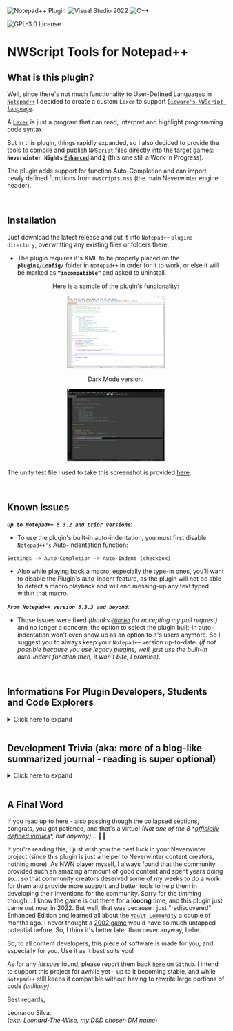 ![Notepad++ Plugin](https://img.shields.io/badge/Notepad++-Plugin-green.svg?&logo=notepad%2B%2B) ![Visual Studio 2022](https://img.shields.io/badge/Visual%20Studio-2022-blue?logo=visual-studio) ![C++](https://img.shields.io/badge/c++-red.svg?&logo=c%2B%2B)

![GPL-3.0 License](https://img.shields.io/badge/License-GPL%20v3-green)

# NWScript Tools for Notepad++ 

## What is this plugin?

Well, since there's not much functionality to User-Defined Languages in [`Notepad++`](https://notepad-plus-plus.org/) I decided to create a custom `Lexer` to support [`Bioware's NWScript language`](https://en.wikipedia.org/wiki/NWScript).

A [`Lexer`](https://en.wikipedia.org/wiki/Lexical_analysis) is just a program that can read, interpret and highlight programming code syntax.

But in this plugin, things rapidly expanded, so I also decided to provide the tools to compile and publish `NWScript` files directly into the target games: **`Neverwinter Nights` [`Enhanced`](https://www.beamdog.com/games/neverwinter-nights-enhanced/)** and **[`2`](https://dnd.wizards.com/products/digital-games/pcmac/neverwinter-nights-2-complete)** (this one still a Work In Progress).

The plugin adds support for function Auto-Completion and can import newly defined functions from `nwscripts.nss` (the main Neverwinter engine header).

<br>

## Installation

Just download the latest release and put it into `Notepad++` `plugins directory`, overwritting any existing files or folders there.

-   The plugin requires it's XML to be properly placed on the **`plugins/Config/`** folder in `Notepad++` in order for it to work, or else it will be marked as **`“incompatible”`** and asked to uninstall.

<p align="center">Here is a sample of the plugin's funcionality:</p>
<p align="center"><img src="https://github.com/Leonard-The-Wise/NWScript-Npp/blob/master/Media/Sample-Colorization.jpg" width="45%" height="45%"></p>

<p align="center">Dark Mode version:</p>
<p align="center"><img src="https://github.com/Leonard-The-Wise/NWScript-Npp/blob/master/Media/Sample-Colorization-DarkMode.jpg" width="45%" height="45%"></p>

The unity test file I used to take this screenshot is provided [here](Media/UnityTest.nss).

<br>

## Known Issues

***`Up to Notepad++ 8.3.2 and prior versions`***:

-   To use the plugin's built-in auto-indentation, you must first disable `Notepad++'s` Auto-Indentation function:
```
Settings -> Auto-Completion -> Auto-Indent (checkbox)
```

-   Also while playing back a macro, especially the type-in ones, you'll want to disable the Plugin's auto-indent feature, as the plugin will not be able to detect a macro playback and will end messing-up any text typed within that macro.

***`From Notepad++ version 8.3.3 and beyond`***:

-   Those issues were fixed *(thanks [`@DonHo`](https://github.com/donho) for accepting my pull request)* and no longer a concern, the option to select the plugin built-in auto-indentation won't even show up as an option to it's users anymore. So I suggest you to always keep your `Notepad++` version up-to-date. *(if not possible because you use legacy plugins, well, just use the built-in auto-indent function then, it won't bite, I promise)*.

<br>

## Informations For Plugin Developers, Students and Code Explorers
<details>
<summary>Click here to expand</summary>
<br>

This plugin is based on [Notepad++ plugin template](https://github.com/npp-plugins/plugintemplate) and the official [`Scintilla`](https://www.scintilla.org/) `C++ Lexer`. I managed to rewrite much of the code, clear and organize
classes, so anyone desiring to write future lexers will find it much easier to integrate a new lexer inside the Plugin. Just put your `LexXXX.cpp` file on the project and add it to the [`Lexer Catalogue`](/Leonard-The-Wise/NWScript-Npp/blob/master/src/Lexers/LexerCatalogue.cpp) and export it as a `DLL`.

Also, for the `NWScript` compilation, I *"borrowed"* the [`NWScript Compiler`](https://github.com/nwneetools/nwnsc) code, since trying to write a compiler from scratch would be a monstrous task.

All files under this project are provided under the [`GPL v3.0 License`](license.txt).

For reutilization of the project, the `NWScript-Npp.vcxproj` is organized in the following way:

-   **`lib`**: All linked library submodules found here. I got one thing there: my ***personal port*** for `NWScript Compiler` called [`NscLib`](https://github.com/Leonard-The-Wise/NscLib) (because it's only the library without the executable). The plugin project also depends on PCRE2, but it's installed/managed by [`vcpkg`](https://vcpkg.io/). Dependencies are listed on the [`vcpkg.json manifest`](/Leonard-The-Wise/NWScript-Npp/blob/master/NWScript-Npp/vcpkg.json) of the project. Hence, to build my code from source you need it. Follow these steps:

    -   Install vcpkg. Just follow [`this guide`](https://vcpkg.io/en/getting-started.html).
    -   Don't forget the `vcpkg integrate install` part.
    -   Done. The first time you build the project, all dependencies will be automatically installed. Click on `Rescan Solution` after building to update Intellisense. After that you can go to the vcpkg install dir and delete the temporary /downloads and /buildtrees.

-   **`Custom Lexers`**: Here you'll write your new custom Lexers (example: [`LexNWScript.cpp`](src/Lexers/LexNWScript.cpp)) and edit/place them inside [`LexerCatalogue.cpp`](src/Lexers/LexerCatalogue.cpp) `InstalledLexers[]` static object for the code to auto-initialize it upon plugin load. Something like this:

    ``` C++
	constexpr static LexerDefinition InstalledLexers[] = {
	{"YourLexerName", TEXT("Your Lexer Status Text"), ANY_NUMBER, 
	   LexerScript::LexerFactoryFunction, ExternalLexerAutoIndentMode::XXX},}
    };
    ```

    -   Where:

        -   `YourLexerName` is a 16 bytes-length string;
        -   `Your Lexer Status Text` is a 32 bytes-length string (that will be displayed in Notepad++ status bar on the bottom of the screen);
        -   `ANY_NUMBER` is just a number to uniquely-identify the Lexer inside your code (this is not used by `Notepad++` in any way, this is just an internal number and you can set to `0` if wanted ). In my case I `#defined` a `MACRO` for this;
        -   A pointer to a [`“Factory”`](https://en.wikipedia.org/wiki/Factory_method_pattern) function to get your lexer's instantiated object. In my case it just returns a new `LexerNWScript` class pointer - which implements the [`ILexer5`](https://www.scintilla.org/LexillaDoc.html) interface. Like this:
            
        ``` C++
        static ILexer5* LexerFactoryNWScript() {
            return new LexerNWScript(ConstructorVariables, ...);
        }
		```

        -   The `ExternalLexerAutoIndentMode` `enum class`. This is a new feature I developed for `Notepad++` to help plugins dealing with auto-indentation. Prior to `Notepad++ version 8.3.3`, if you tried to perform a custom-made auto-indentation with your plugin, and `Notepad++` had it's Auto-Indentation preference set to `ON`, it would override your plugin behavior and you wouldn't be able to properly auto-indent user inputs. So from `8.3.3` version and forward, since this is not a standard `ILexer5` functionality, you'll be able to send `Notepad++` the message `NPPM_SETEXTERNALLEXERAUTOINDENTMODE` to make `Notepad++` work in 3 different ways about auto-indentation with your custom language: `Standard`, which will tell `Notepad++` to perform the default behavior (to just maintain any amount of tab spacing of previous line), `C_Like` to tell `Notepad++` your code support a C-Like syntax indentation-\> which will read any curly brackets `{` before a new line and advance the indent amount by one on the next line and then read the other paired curly bracket `}` and go back one step in indentation... or you can tell `Notepad++` that your plugin does `Custom` indentation, so `Notepad++` won't perform ANY kind of auto-indent for your plugin lexer, even if it's set to `ON` inside the user's preferences - because now your plugin will be the one responsible for handling it. You can query `Notepad++` about this user setting with the `NPPM_ISAUTOINDENTON` message. For more info, just study the code, especially the methods `SetAutoIndentSupport()` and `LoadNotepadLexer()` inside my [`PluginMain.cpp`](src/PluginMain.cpp) class, also along with `ProcessMessagesSci()`, especially the `SCN_CHARADDED` message processing, to see how my plugin handles auto-indentation with newer and older versions of `Notepad++`. That field is only present there (on `InstalledLexers[]` variable) to help you if you want your plugin to have more than one `lexer` installed, so you can checkup which `lexers` are installed and to keep track of which auto-indent `mode` they use. `Notepad++` will never need or read that value in any way. Again, check the `SetAutoIndentSupport()` and `LoadNotepadLexer()` methods to understand this ***"language auto-indentation"*** thing better. ***(I also strongly suggest studying `Notepad++'s` `maintainIndentation()` method inside [`NotepadPlus.cpp`](https://github.com/notepad-plus-plus/notepad-plus-plus/blob/master/PowerEditor/src/Notepad_plus.cpp) file so you can see how `Notepad++` performs it's own auto-indentation functionality).***

-   **`Notepad Controls`**: Contains some class templates to display dialog boxes. Versions of `Static`, `Modal` and `Dockable` dialogs boxes are avaliable.

-   **`Plugin Interface`**: Contains all code necessary to initialize the DLL and communicate with `Notepad++` main executable, including the Lexer part. You probably won't need to change *(much of)* this code, **EXCEPT** to make it point to YOUR plugin class(es) instead of mine's.

-   **`Resource Files`**: Contains the [XML](src/Lexers/Config/NWScript-Npp.xml) necessary for the Lexer to work with `Notepad++`. Without it, `Notepad++` will just mark your plugin as `incompatible`. It will be copied to the `%notepadInstall%/plugin/Config` folder automatically uppon a successful build.

    -   Also contains a [`.targets`](Publish.Dll.To.Notepad.targets) file that is imported inside the [`vcxproj`](NWScript-Npp/NWScript-Npp.vcxproj) [`MSBuild`](https://docs.microsoft.com/en-us/visualstudio/msbuild/msbuild?view=vs-2022) project file to automate deployment of the plugin `DLL` and its associated `XML` to `Notepad++'s` install directory to help you with your plugin debugging. Make sure `Notepad++` isn't running when you build your code. Also make sure to give yourself **write permissions** to the Notepad/plugin installation folder and subfolders, so the compiler can copy the output `DLL` and the annexed `XML` styler to that path. You'll be notified if it cannot and also the build will fail and the debugger will not run if it can't deploy at least the `DLL` there (the `XML` deploying is optional and only emits a warning).
    -   Also, I've setup a [`ProjectVersion.rc`](src/ProjectVersion.rc) file along with a header called [`ProjectVersion.h`](src/ProjectVersion.h) to perform auto-increments on the `VS_VERSION_INFO` associated resource. This works as following:
    -   Every time you hit the <kbd>build</kbd> command in Visual Studio, a [pre-build
        event](https://docs.microsoft.com/en-us/visualstudio/ide/specifying-custom-build-events-in-visual-studio?view=vs-2022) occurs, which calls this [`PowerShell`](IncrementBuild.ps1) script on the project root that will edit `ProjectVersion.h` and increment the `VERSION_BUILD` macro inside that file.
        -   Then the pre-compiler will read that macro and since `VS_VERSION_INFO` is setup to use macros for replacing version information, it will compile with whichever version is printed on ProjectVersion.h at the time of compilation.
        -   Hence I advise you to ***`NEVER`*** touch or edit `ProjectVersion.rc` inside the [`Resource Editor`](https://docs.microsoft.com/en-us/cpp/windows/resource-editors?view=msvc-170), or it will overwrite and destroy the macros inside and cause you to lose the `build auto-increment` funcionality. Edit it manually (inside any ***raw text editor***) and ***`only`*** to change other info, like `DLL Name`, `Company Name`, `Copyright Info`, etc and leave all the macros there about versioning untouched.
        -   To increment major, minor or patch numbers, edit the `ProjectVersion.h` file instead. Only `build` numbers are setup to auto-increment on my script, so if you want your `major`, `minor` or `patch` versions to change, you'll have do it manually, editting their respective `VERSION_MAJOR`, `VERSION_MINOR` and `VERSION_PATCH` macros *(leave `VERSION_STRING` and `VERSION_STRING_BUILD` alone as they are)*. I designed this intentionally, since every person or team have its own standards for managing project versions.

-   **`Utils`**: Contains utilitary headers and code to help dealing with settings, `.ini` files, `regular expressions`, etc.

-   **`Root Directory`**: This is where the Plugin code really begins. I designed a base [`Singleton`](https://en.wikipedia.org/wiki/Singleton_pattern) class called [`PluginMain`](src/PluginMain.h) to setup the Menu Commands, to deal with message processing, and all of the main plugin funcions, because, yeah... it will be created only once during a session or DLL loading. You'll need to change this as suitable. Perhaps in the future I'll clean up the code from my specific usage and leave a framework for others to developed upon. No promises made, though **(and hey, it's easy to delete a `PluginMain.cpp` and add your own class... just don't forget to update `PluginInterface.cpp` to point to your own classes instead of mine for handling plugin initialization, message parsing, etc)**.

    -   Also, since many plugins use `.ini` files to store their settings, I already provided a [`Settings.cpp`](src/Settings.cpp) class that will do that *(almost)* automatically for you. Just replace my variables with yours, update the `Save()` and `Load()` functions to save/load your variables instead and you're done. The Settings class uses a modified version of [`MiniINI`](https://github.com/pulzed/mINI/blob/master/src/mini/ini.h) API to handle ini files reading, writting, etc., so it's really simple to use instead of writting your own version. It supports `ANSI` and `UNICODE` files and filenames.
    -   And the `Common.h` file is just a bunch of aggregated functions I wrote myself or captured over the web, to help me dealing with unicode strings, conversions, Windows Icon and Bitmap handling, etc... (the method I developed for the `Notepad++` auto-restart functionality with a temporary [`batch`](https://www.windowscentral.com/how-create-and-run-batch-file-windows-10) file involved into a [`ShellExecute`](https://docs.microsoft.com/en-us/windows/win32/shell/launch) API call was kind of... crusty... 🤣 but since I did not know of any other method out there and was a bit lazy to research more on this when I was writting features, well... I'll just leave that there... for now. 😇).

-   **Last** but not least: `Plugin Dialogs` are just the instanced versions of `Notepad Controls` classes, to manage MY specific dialog boxes, etc. You really don't need these, except if you want to use them as examples.

> ***All other files on this project are just internal work for my plugin specific funcionalities, and hence I will not be providing too much information on them here. I consider the code at least reasonably documented and commented already anyway, so feel free to explore it by yourself.***

### Some Project Setup Remarks

-   [`NWScript-Npp.vcxproj`](NWScript-Npp/NWScript-Npp.vcxproj) file sets the `<PlatformToolset>` to [`v143`](https://docs.microsoft.com/en-us/cpp/overview/visual-cpp-tools-and-features-in-visual-studio-editions?view=msvc-170) for using with [`Visual Studio 2022`](https://visualstudio.microsoft.com/vs/).

-   Also, we are targeting [`ISO C++ 20`](https://en.wikipedia.org/wiki/C%2B%2B20) standard here, although a [`C++ 17`](https://en.wikipedia.org/wiki/C%2B%2B17) would do just fine. Forget about [`C++ 14`](https://en.wikipedia.org/wiki/C%2B%2B14) - and probably bellow - since it can't handle some of my [`smart pointers`](https://en.cppreference.com/w/cpp/memory) usage, nor other peculiarities with libraries and won't even compile.

-   Interface functions required for NPP to use the lexer are all declared with:

    ``` C++
    extern "C" __declspec(dllexport)
    ```

    -   I created a `MACRO` called `DLLAPI` to help with that, so if parts of your code are to be used in other `DLLs`, it will change to:
        

    ``` C++
    extern "C" __declspec(dllimport)
    ```

    -   And if linking statically to a code, it will `#define` `DLLAPI` to nothing.

-   [`src/Lexers/Scintilla`](src/Lexers/Scintilla) is unmodified files copied from [`NPP\Scintilla\include`](https://github.com/notepad-plus-plus/notepad-plus-plus/tree/master/scintilla/include), so you can overwrite those with more up-to-date versions in your own taste.

-   [`src/Lexers/Lexlib`](src/Lexers/Lexlib) contains required files copied from [`NPP\Scintilla\lexlib`](https://github.com/notepad-plus-plus/notepad-plus-plus/tree/master/scintilla/lexlib) - unchanged other than ripping out some headers that were not required and perhaps `#pragma` disabling one warning or another. You can add more if your project needs and also overwrite those with newer versions too.

-   [`src/Lexers/Config/NWScript-Npp.xml`](src/Lexers/Config/NWScript-Npp.xml) defines the language keywords & styles. Required for the plugin and will be published on project build. When changing the `DLL` name, you MUST also change this to the exact name your `DLL` target gets, or else `Notepad++` will not recognize it. You'll also need to modify the `` and `` tags there and replace `name="NWScript"` to your `InstalledLexers[]` language name, or else it still won't link properly to `Notepad++` and no custom colors for your plugin. Also the `` attribute obviously points to which file extension your language is to be automatically associated with when opening under `Notepad++` and the `` attribute is what is displayed as the language name for the user when he goes to the `Settings -> Style Configurator` to customize the language colors.

-   The Debugger is already set to <kbd>autorun</kbd> `Notepad++.exe` for all supported plataforms (`x86` or `x64`).
</details>
<br>	
	
## Development Trivia (aka: more of a blog-like summarized journal - reading is super optional)
<details>
<summary>Click here to expand</summary>
	

### The story from where it began

To tell the truth, I began this project as a self-imposed test. After spending quite some time enjoying community content from [`Neverwinter Vault`](http://neverwintervault.org/), I decided I should also give something back to the community. Add this to a self-motivation to write a nice piece of software in `C++`, something I've never done before. I am a somewhat old of a IT guy. Started programming at 13 in the earlies 1990's and already deeply knew many languages, being the `C language` among them (because I decided to follow the path more of an infrastructure architect rather than a pure programmer I quit programming on 2000's hence never followed the trends properly). Then I braced myself and seeing that all the major Notepad++ plugins used pure C++ and Win32, I decided to roll with that. Then I opened my Visual Studio IDE and started coding... and learning again stuff long forgotten. For me, this so far, is being an interesting experience, but with a lot of pitfalls and caveats. For instance, the LINKER can be tricky to manage. If your dependencies are not very well set, you can end up with missing symbols in your code that are ratherly hard to track, especially for any novice developer. Even if you are already very experient with other environments and languages, things are not so intuitive. Then you'll have to worry if you are linking against the static library, the dynamic library or the static library referencing the dynamic CRT library... The Visual Studio IDE also has it's own issues, like making easy to forget when you are editting your project properties to set configurations to Debug, Release, 32-Bit, 64-Bit... The C++ libraries around I found to be also very dependent on external examples. Lots of auto-generated documentations and many packages there don't come with many usage examples avaliable.

Joined to this, hundreds and hundreds of language peculiarities - memory leaks, access violations, strange and confusing declarations - like pointerofpointer\*\* variable, void (function\*)(arguments), variable&&, variable\*&, etc., and several other features that can quickly render your code mostly *unreadable* if you don't take a very special care with your code styling.

**Aside** from that, I still think it's one of the BEST languages around. Fast, portable, NATIVE (withuot depencencies on virtual machines), and the one that unleashes the FULL potential and control of your hardware and deliver that in your sole hands (this last one can be a very good or a very bad thing).

Between all the helping hands around, I give a special thanks to [The Cherno C++ series](https://www.youtube.com/watch?v=18c3MTX0PK0&list=PLlrATfBNZ98dudnM48yfGUldqGD0S4FFb&ab_channel=TheCherno) which helped an old developer a lot, that although had many years of IT experience (I'm actually a professional database architect), would never have touched a `C++` code since about the early 2000s *(yeah, I tried to use `C#` syntax here and as you can presume, sooner than later I was screwing things up really fast - like, using the **`new`** keyword to "instantiate" classes - yeah, you may lol to that 😅 - and doing other things an experienced `C++` programmer would never think of doing with their code)*.

Because of this series, I decided to scratch all I assumed I knew about `C` language and started all over with his series. That changed things really fast - and the catchup wasn't even that big of an effort.

Also, a BIG thanks to the [https://regex101.com/](https://regex101.com/) creators. While dealing with `regular expressions` - something I needed to use to [parse NWScript files](src/NWScriptParser.cpp) for `Notepad++` auto-complete integration, I was severally struggling with [`backtracking`](https://www.regular-expressions.info/catastrophic.html) up until I learned about possessive operators ( `*+`, `++`, `?+` ), atomic groups ( `?>` ) and many other juicy concepts. That was a life-changing experience... So I REALLY advise you before trying to write `regexes`, to do a pause and study the subject deeper first, instead of just copy-pasting code from google searches like I was doing my entire life up to that day... (yeah, never bothered in really learning regex for a long, long time 😔). That website alone solved almost 90% of my problems, and offered a really good debugger, from where I could figure out what EXACTLY was going on when a regular expression was being processed.

Talking about regex, that learning step lead me up to...

### The PCRE2 Engine Saga...

During the `regex` development phase, I first started with [`std::regex`](https://en.cppreference.com/w/cpp/regex) library to parse my strings, since it is in fact THE international `STANDARD` library for doing this; so it **must** be a good, reliable and fast code to build your project upon... right? Until I found out that this engine had severe restrictions and wasn't even compiling expressions with [`named capture groups`](https://www.regular-expressions.info/named.html)... maybe not a big deal for simple `regular expressions` out there but for me, a nuisance to keep changing `matching indexes` everytime an expression was updated to fix a bug or another. Also, I found the execution really slow - it took aprox. **80 seconds** to fully parse a [nwscript.nss definitions file](https://jadeempire-modding.fandom.com/wiki/Nwscript.nss) in `debug mode`. In `release mode` that dropped to **8 seconds**, so even getting rid of every compiler debbuging overhead wasn't helping that much. All of this running in a pretty recent and fast machine setup (won't be spec'ing my setup here, for the sake story simplification).

I was bugged with that, because in an end-user perspective, especially if one used an older CPU, that seemed like my plugin was crashing or not responding, and they could even end up <kbd>Ctrl</kbd>+<kbd>Alt</kbd>+<kbd>Del</kbd> to `task manager kill` the poor `Notepad++` app for that *(and prolly also swearing at me for hanging their machine up)*... so, instead of thinking in just accepting what I had and going ahead adding [`threads`] (https://www.cplusplus.com/reference/thread/thread/) and a possible `% file analysis complete` dialog screen to the file parsing execution, I first decided to test other "alternative" engines... after doing a [web scan](https://www.google.com/search?q=regex+engines+benchmark) on some researches about regular expressions benchmarking, I decided to go with [`boost::regex`](https://www.boost.org/doc/libs/1_78_0/libs/regex/doc/html/index.html), since that's the one being used by `Notepad++` up to now and the one that appeared to have the most compatibility with the code I was alreaady using - just a matter of variable re-declaration and no needed to rewrite any of my already tested routines (the correct name for that inside a class is a `method`, I know... but anyway...).

**Sounded good at first...**

Amazing! Parsing times dropped from **80** to **8** seconds, just by merely <kbd>Ctrl</kbd>+<kbd>H</kbd> replacing my variable declarations from `std::regex` to `boost::regex`. Nothing else changed. And a whooping 10x increase for that! And now it even supports my long sought `named capture groups`, so I didn't need to change indexes anymore! Wow!

But that all changed when I decided to write more robust versions of my `regular expressions`, since they were still unstable, and any malformed file could easily cause many severe [`catastrophic backtrackings`](https://javascript.info/regexp-catastrophic-backtracking), [`stack overflows`](https://en.wikipedia.org/wiki/Stack_overflow) and many other `crashes` inside my code. Not really a fan of too much [`#try-#catch`](https://www.w3schools.com/cpp/cpp_exceptions.asp) blocks of code into my projects here, and also, the user could think this was taking to long... back to the dreaded <kbd>Ctrl</kbd>+<kbd>Alt</kbd>+<kbd>Del</kbd> #issue here *(with the probable **user-swearing** parts and all that stuff)*. Hence, I decided to go back to halt all my other feature developments, go to [regex101](https://regex101.com/), and stay there for an indeterminate amount of time, until my regular expressions were working like a charm to any file I dumped in my application - *well, not `ANY` kind of files like heavly mangled ones and anything severely unrelated to the nwscript language, but anyway... you got the spirit*.

After successfully finishing the expressions, I went back to `Visual Studio` ... just to find out that `boost::regex` did not support [`subroutines`](https://www.regular-expressions.info/subroutine.html), something now crucial for interpreting `object-nestings` and other stuff my new "robust" code was requiring... a quote from [www.regular-expressions.info](https://www.regular-expressions.info/subroutine.html) broke my heart:

> Boost does not support the Ruby syntax for subroutine calls. In Boost `\g<1>` is a backreference---not a subroutine call---to capturing group 1. So `([ab])\g<1>` can match aa and bb but not ab or ba. In Ruby the same regex would match all four strings. No other flavor discussed in this tutorial uses this syntax for backreferences.

**Then, in frustration, I realized I had to change the engine... again.**

So I decided to go back and integrate [`PCRE2`](https://github.com/PhilipHazel/pcre2) into my code, since that was the marked engine I was using while developing at [`Regex101`](https://regex101.com/) anyway. I knew `PCRE2` was not very **`C++`** - friendly, since it's a pure **`C`** implementation of code. So I decided to look for a [`C++ Wrapper`](https://en.wikipedia.org/wiki/Wrapper_library) to help me there, so I would't end up having an indigestable and inelegant code-salad in my project. Fortunately I [`found one`](https://github.com/jpcre2/jpcre2) so I did not have to write it myself. *A relief!* Now I just needed to link with `PCRE2` libraries aaand... ***Whoops!*** those aren't avaliable as a package, just as source code... and this code wasn't even written specifically to build under `Visual Studio` or even [`Windows`](https://www.microsoft.com/windows): the author had it designed in the most generic form possible, so to allow ports to [`POSIX`](https://en.wikipedia.org/wiki/POSIX), [`zOS`](https://en.wikipedia.org/wiki/Z/OS) or any other kind of operating system and anything else capable of chewing on a raw `C-language` `standard` file and spewing out machine code after...

And there I go again, spending a whole day more, studying the [`library documentation`](https://www.pcre.org/current/doc/html/pcre2build.html) trying to figure out how to configure the package to compile under [`VS2022`](https://visualstudio.microsoft.com/vs/community/), which features the author implemented and why... having to write my own [`visual studio configuration file`](https://github.com/Leonard-The-Wise/pcre2/blob/master/vstudio/config/visualstudioconfig.h), dealing in what `Windows` features and functions I had or had not avaliable, the confusing different library flags, like `PCRE2_CODE_UNIT_WIDTH` for different library compilations - must I use just ONE code with for my entire project or can I have them all? Why the author says it also supports a `0` there and says it's "generic", even thought its not compiling? How all of those `functions-types-and-other-stuff` declarations macros are all about, and so forth. And then, even spending a whole night alone just to figure out how to link the library [`statically`](https://en.wikipedia.org/wiki/Static_library) with my project until I found out I had to `#define` `PCRE2_STATIC` also within my project scope, because if I just `#defined` that inside the `LIBRARY` project, and then `#include <pcre2.h>` on my side to use the library, some of the complex `macros` there would lead to many functions being redeclared as `extern __declspec(dllimport)` on MY side, leading my [`linker`](https://www.learncpp.com/cpp-tutorial/introduction-to-the-compiler-linker-and-libraries/) into several [`missing symbols`](http://www.cplusplus.com/forum/general/57873/)! Yeah, that kind of nasty stuff to deal with!. *(And then you can imagine my face when I discovered that ALL of that stuff wasn't even really necessary, because `vcpkg` - something I came to discover only later in my endeavours - already had a `port` of `PCRE2` included, with ALL the configurations requirements already performed by Microsoft's team... 🤦 Anyway... 😊)*.

And then I had to rewrite all my file parsing `routines` (yeah, I know, *`methods`*), since my new `C++ Wrapper` worked differently from the standard ones defined both in `std::regex` and `boost::regex`. *(okay, that last part was a breeze and took the least insignificant amount of time on this whole process)*.

But ALL of that (re)work *DID* pay off when I put my new robust regexes to run inside `PCRE2` engine. It dropped from `boost's` **8** seconds (on debug mode) to an amazing **500ms** parsing time! Yeah, another **16x** gain... but now I know that this is a bit of an unfair comparison with `boost` engine, because now I didn't have the chance to re-test my new regular expressions against `boost` with the new remade syntax and code blocks - like atomic groups, possessive operators and subroutines to avoid as much backtracking as possible - just because `boost` didn't compile my regexes anymore... so I wonder what performance gap this would really be. Anyway...

What I did know then is that now I was able to finally close this `#issue` and go back to coding more features to my plugin peacefully again.

*(and here ends the PCRE2 regex engine saga, if you care to read it, I hope you find at least some useful information there)*.
</details>
<br>
	
## A Final Word

If you read up to here - also passing though the collapsed sections, congrats, you got patience, and that's a virtue! *(Not one of the 8 \*[officially defined virtues](https://wiki.ultimacodex.com/wiki/Eight_Virtues)\*, but anyway)*... 🤴🧘

If you're reading this, I just wish you the best luck in your Neverwinter project (since this plugin is just a helper to Neverwinter content creators, nothing more). As NWN player myself, I always found that the community provided such an amazing ammount of good content and spent years doing so... so that community creators deserved some of my weeks to do a work for them and provide more support and better tools to help them in developing their inventions for the community. Sorry for the timming though... I know the game is out there for a **looong** time, and this plugin just came out now, in 2022. But well, that was because I just "rediscovered" Enhanced Edition and learned all about the [`Vault Community`](https://neverwintervault.org/) a couple of months ago. I never thought a [2002 game](https://en.wikipedia.org/wiki/Neverwinter_Nights) would have so much untapped potential before. So, I think it's better later than never anyway, hehe.

So, to all content developers, this piece of software is made for you, and especially for you. Use it as it best suits you!

As for any *#issues* found, please report them back [`here`](https://github.com/Leonard-The-Wise/NWScript-Npp/issues) on `Github`. I intend to support this project for awhile yet - up to it becoming stable, and while `Notepad++` still keeps it compatible without having to rewrite large portions of code *(unlikely)*.

Best regards,

Leonardo Silva.\
(*aka: Leonard-The-Wise, my [D&D](https://dnd.wizards.com/) chosen [DM](https://en.wikipedia.org/wiki/Dungeon_Master) name*)
